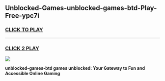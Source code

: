 
## Unblocked-Games-unblocked-games-btd-Play-Free-ypc7i
<h3>
<a href="https://premium76.site?title=unblocked-games-btd&ref=20M">CLICK TO PLAY</a></h3>
<hr>

<h3>
<a href="https://premium76.site?title=unblocked-games-btd&ref=20M">CLICK 2 PLAY</a>
  
</h3>

<a href="https://premium76.site?title=unblocked-games-btd&ref=19M"><img src="https://clearcache.store/games.png"></a>


**unblocked-games-btd games unblocked: Your Gateway to Fun and Accessible Online Gaming**
